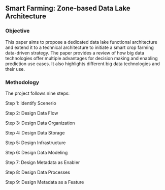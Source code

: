 ## Smart Farming: Zone-based Data Lake Architecture
### Objective
This paper aims to propose a dedicated data lake functional architecture and extend it to a technical
architecture to initiate a smart crop farming data-driven strategy. The paper provides a review of how big data technologies
offer multiple advantages for decision making and enabling prediction use cases. It also highlights
different big data technologies and their use.
### Methodology
The project follows nine steps:

Step 1: Identify Scenerio

Step 2: Design Data Flow

Step 3: Design Data Organization

Step 4: Design Data Storage

Step 5: Design Infrastructure

Step 6: Design Data Modeling

Step 7: Design Metadata as Enabler

Step 8: Design Data Processes

Step 9: Design Metadata as a Feature
